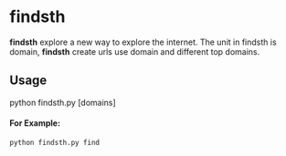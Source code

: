 # findsth
**findsth** explore a new way to explore the internet. The unit in findsth is domain, **findsth** create urls use domain and different top domains.

## Usage
python findsth.py [domains] 

#### For Example: 
```python 
python findsth.py find
```

